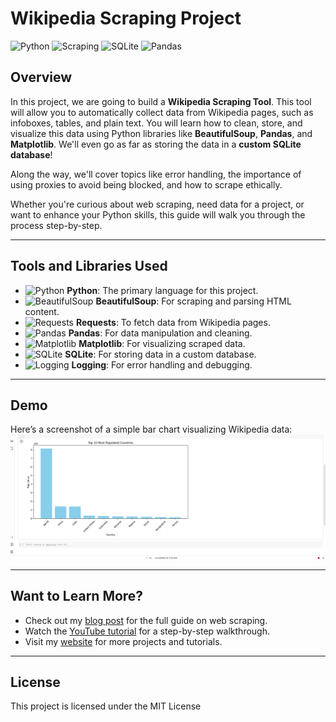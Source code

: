 # Wikipedia Scraping Project

![Python](https://img.shields.io/badge/python-3.8%2B-blue?style=for-the-badge&logo=python)
![Scraping](https://img.shields.io/badge/scraping-wikipedia-success?style=for-the-badge&logo=webscrapinghub)
![SQLite](https://img.shields.io/badge/database-SQLite-yellow?style=for-the-badge&logo=sqlite)
![Pandas](https://img.shields.io/badge/pandas-data%20analysis-green?style=for-the-badge&logo=pandas)

## Overview

In this project, we are going to build a **Wikipedia Scraping Tool**. This tool will allow you to automatically collect data from Wikipedia pages, such as infoboxes, tables, and plain text. You will learn how to clean, store, and visualize this data using Python libraries like **BeautifulSoup**, **Pandas**, and **Matplotlib**. We'll even go as far as storing the data in a **custom SQLite database**!

Along the way, we'll cover topics like error handling, the importance of using proxies to avoid being blocked, and how to scrape ethically.

Whether you're curious about web scraping, need data for a project, or want to enhance your Python skills, this guide will walk you through the process step-by-step.

---

## Tools and Libraries Used

- ![Python](https://img.shields.io/badge/-Python-FFD43B?style=flat-square&logo=python&logoColor=blue) **Python**: The primary language for this project.
- ![BeautifulSoup](https://img.shields.io/badge/-BeautifulSoup-FFD43B?style=flat-square&logo=python&logoColor=green) **BeautifulSoup**: For scraping and parsing HTML content.
- ![Requests](https://img.shields.io/badge/-Requests-FF5733?style=flat-square&logo=python&logoColor=blue) **Requests**: To fetch data from Wikipedia pages.
- ![Pandas](https://img.shields.io/badge/-Pandas-150458?style=flat-square&logo=pandas) **Pandas**: For data manipulation and cleaning.
- ![Matplotlib](https://img.shields.io/badge/-Matplotlib-004080?style=flat-square&logo=python) **Matplotlib**: For visualizing scraped data.
- ![SQLite](https://img.shields.io/badge/-SQLite-003B57?style=flat-square&logo=sqlite) **SQLite**: For storing data in a custom database.
- ![Logging](https://img.shields.io/badge/-Logging-DAA520?style=flat-square&logo=logging) **Logging**: For error handling and debugging.

---

## Demo

Here’s a screenshot of a simple bar chart visualizing Wikipedia data:
![Demo](./images/screenshot.png)

---

## Want to Learn More?

- Check out my [blog post](https://rayobyte.com/community/scraping-project/scraping-wikipedia-with-python-extract-articles-and-metadata/) for the full guide on web scraping.
- Watch the [YouTube tutorial](https://www.youtube.com/watch?v=0zPLvMwNmMc) for a step-by-step walkthrough.
- Visit my [website](https://farhyn.com/) for more projects and tutorials.

---

## License

This project is licensed under the MIT License 
